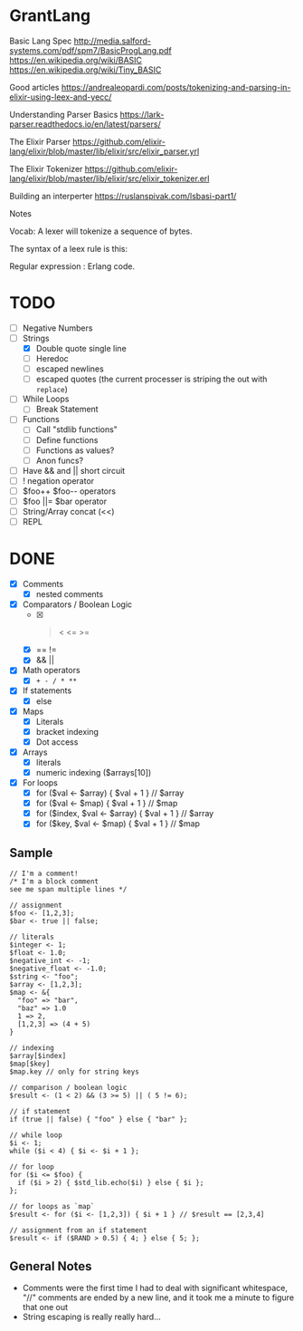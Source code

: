 # GrantLang

Basic Lang Spec
http://media.salford-systems.com/pdf/spm7/BasicProgLang.pdf
https://en.wikipedia.org/wiki/BASIC
https://en.wikipedia.org/wiki/Tiny_BASIC

Good articles
https://andrealeopardi.com/posts/tokenizing-and-parsing-in-elixir-using-leex-and-yecc/

Understanding Parser Basics
https://lark-parser.readthedocs.io/en/latest/parsers/

The Elixir Parser
https://github.com/elixir-lang/elixir/blob/master/lib/elixir/src/elixir_parser.yrl

The Elixir Tokenizer
https://github.com/elixir-lang/elixir/blob/master/lib/elixir/src/elixir_tokenizer.erl

Building an interperter
https://ruslanspivak.com/lsbasi-part1/

Notes

Vocab:
A lexer will tokenize a sequence of bytes.

The syntax of a leex rule is this:

Regular expression : Erlang code.

# TODO

- [ ] Negative Numbers
- [ ] Strings
  - [x] Double quote single line
  - [ ] Heredoc
  - [ ] escaped newlines
  - [ ] escaped quotes (the current processer is striping the out with `replace`)
- [ ] While Loops
  - [ ] Break Statement
- [ ] Functions
  - [ ] Call "stdlib functions"
  - [ ] Define functions
  - [ ] Functions as values?
  - [ ] Anon funcs?
- [ ] Have && and || short circuit
- [ ] ! negation operator
- [ ] $foo++ $foo-- operators
- [ ] $foo ||= $bar operator
- [ ] String/Array concat (<<)
- [ ] REPL

# DONE

- [x] Comments
  - [x] nested comments
- [x] Comparators / Boolean Logic
  - [x] > < <= >=
  - [x] == !=
  - [x] && ||
- [x] Math operators
  - [x] `+ - / * **`
- [x] If statements
  - [x] else
- [x] Maps
  - [x] Literals
  - [x] bracket indexing
  - [x] Dot access
- [x] Arrays
  - [x] literals
  - [x] numeric indexing ($arrays[10])
- [x] For loops
  - [x] for ($val <- $array) { $val + 1 } // $array
  - [x] for ($val <- $map) { $val + 1 } // $map
  - [x] for ($index, $val <- $array) { $val + 1 } // $array
  - [x] for ($key, $val <- $map) { $val + 1 } // $map

## Sample

```grantscript
// I'm a comment!
/* I'm a block comment
see me span multiple lines */

// assignment
$foo <- [1,2,3];
$bar <- true || false;

// literals
$integer <- 1;
$float <- 1.0;
$negative_int <- -1;
$negative_float <- -1.0;
$string <- "foo";
$array <- [1,2,3];
$map <- &{
  "foo" => "bar",
  "baz" => 1.0
  1 => 2,
  [1,2,3] => (4 + 5)
}

// indexing
$array[$index]
$map[$key]
$map.key // only for string keys

// comparison / boolean logic
$result <- (1 < 2) && (3 >= 5) || ( 5 != 6);

// if statement 
if (true || false) { "foo" } else { "bar" };

// while loop
$i <- 1;
while ($i < 4) { $i <- $i + 1 };

// for loop
for ($i <= $foo) {
  if ($i > 2) { $std_lib.echo($i) } else { $i };
};

// for loops as `map`
$result <- for ($i <- [1,2,3]) { $i + 1 } // $result == [2,3,4]

// assignment from an if statement
$result <- if ($RAND > 0.5) { 4; } else { 5; };
```

## General Notes

- Comments were the first time I had to deal with significant whitespace, "//" comments are ended by a new line, and it took me a minute to figure that one out 
- String escaping is really really hard...
